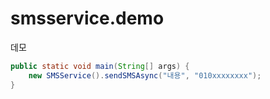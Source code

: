 # smsservice.demo



데모

```java
public static void main(String[] args) {
    new SMSService().sendSMSAsync("내용", "010xxxxxxxx");
}
```
